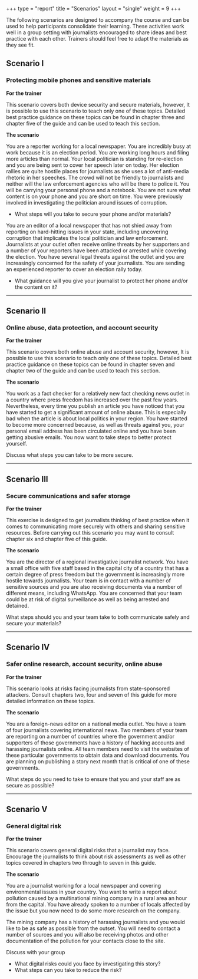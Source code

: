 +++
type = "report"
title = "Scenarios"
layout = "single"
weight = 9
+++

The following scenarios are designed to accompany the course and can be used to help participants consolidate their learning. These activities work well in a group setting with journalists encouraged to share ideas and best practice with each other. Trainers should feel free to adapt the materials as they see fit.

## Scenario I

### Protecting mobile phones and sensitive materials

**For the trainer**

This scenario covers both device security and secure materials, however, It is possible to use this scenario to teach only one of these topics. Detailed best practice guidance on these topics can be found in chapter three and chapter five of the guide and can be used to teach this section.

**The scenario**

You are a reporter working for a local newspaper. You are incredibly busy at work because it is an election period. You are working long hours and filing more articles than normal. Your local politician is standing for re-election and you are being sent to cover her speech later on today. Her election rallies are quite hostile places for journalists as she uses a lot of anti-media rhetoric in her speeches. The crowd will not be friendly to journalists and neither will the law enforcement agencies who will be there to police it. You will be carrying your personal phone and a notebook. You are not sure what content is on your phone and you are short on time. You were previously involved in investigating the politician around issues of corruption.

- What steps will you take to secure your phone and/or materials?

You are an editor of a local newspaper that has not shied away from reporting on hard-hitting issues in your state, including uncovering corruption that implicates the local politician and law enforcement. Journalists at your outlet often receive online threats by her supporters and a number of your reporters have been attacked or arrested while covering the election. You have several legal threats against the outlet and you are increasingly concerned for the safety of your journalists. You are sending an experienced reporter to cover an election rally today.

- What guidance will you give your journalist to protect her phone and/or the content on it?

---

## Scenario II

### Online abuse, data protection, and account security

**For the trainer**

This scenario covers both online abuse and account security, however, It is possible to use this scenario to teach only one of these topics. Detailed best practice guidance on these topics can be found in chapter seven and chapter two of the guide and can be used to teach this section.

**The scenario**

You work as a fact checker for a relatively new fact checking news outlet in a country where press freedom has increased over the past few years. Nevertheless, every time you publish an article you have noticed that you have started to get a significant amount of online abuse. This is especially bad when the article is about local politics in your region. You have started to become more concerned because, as well as threats against you, your personal email address has been circulated online and you have been getting abusive emails. You now want to take steps to better protect yourself.

Discuss what steps you can take to be more secure.

---

## Scenario III

### Secure communications and safer storage

**For the trainer**

This exercise is designed to get journalists thinking of best practice when it comes to communicating more securely with others and sharing sensitive resources. Before carrying out this scenario you may want to consult chapter six and chapter five of this guide.

**The scenario**

You are the director of a regional investigative journalist network. You have a small office with five staff based in the capital city of a country that has a certain degree of press freedom but the government is increasingly more hostile towards journalists. Your team is in contact with a number of sensitive sources and you are also receiving documents via a number of different means, including WhatsApp. You are concerned that your team could be at risk of digital surveillance as well as being arrested and detained.

What steps should you and your team take to both communicate safely and secure your materials?

---

## Scenario IV

### Safer online research, account security, online abuse

**For the trainer**

This scenario looks at risks facing journalists from state-sponsored attackers. Consult chapters two, four and seven of this guide for more detailed information on these topics.

**The scenario**

You are a foreign-news editor on a national media outlet. You have a team of four journalists covering international news. Two members of your team are reporting on a number of countries where the government and/or supporters of those governments have a history of hacking accounts and harassing journalists online. All team members need to visit the websites of these particular governments to obtain data and download documents. You are planning on publishing a story next month that is critical of one of these governments.

What steps do you need to take to ensure that you and your staff are as secure as possible?

---

## Scenario V

### General digital risk

**For the trainer**

This scenario covers general digital risks that a journalist may face. Encourage the journalists to think about risk assessments as well as other topics covered in chapters two through to seven in this guide.

**The scenario**

You are a journalist working for a local newspaper and covering environmental issues in your country. You want to write a report about pollution caused by a multinational mining company in a rural area an hour from the capital. You have already spoken to a number of locals affected by the issue but you now need to do some more research on the company.

The mining company has a history of harassing journalists and you would like to be as safe as possible from the outset. You will need to contact a number of sources and you will also be receiving photos and other documentation of the pollution for your contacts close to the site.

Discuss with your group

- What digital risks could you face by investigating this story?
- What steps can you take to reduce the risk?
